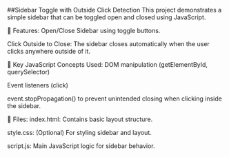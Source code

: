 ##Sidebar Toggle with Outside Click Detection
This project demonstrates a simple sidebar that can be toggled open and closed using JavaScript.

🔧 Features:
Open/Close Sidebar using toggle buttons.

Click Outside to Close: The sidebar closes automatically when the user clicks anywhere outside of it.



🧠 Key JavaScript Concepts Used:
DOM manipulation (getElementById, querySelector)

Event listeners (click)

event.stopPropagation() to prevent unintended closing when clicking inside the sidebar.

📁 Files:
index.html: Contains basic layout structure.

style.css: (Optional) For styling sidebar and layout.

script.js: Main JavaScript logic for sidebar behavior.
